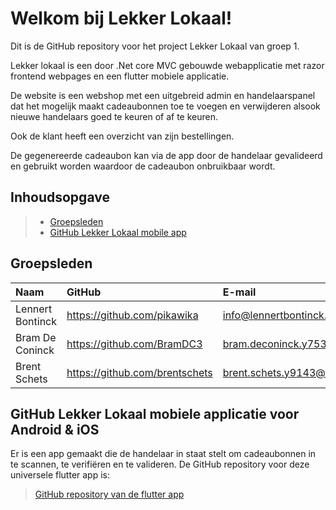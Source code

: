 # Welkom bij Lekker Lokaal!

Dit is de GitHub repository voor het project Lekker Lokaal van groep 1.

Lekker lokaal is een door .Net core MVC gebouwde webapplicatie met razor frontend webpages en een flutter mobiele applicatie.

De website is een webshop met een uitgebreid admin en handelaarspanel dat het mogelijk maakt cadeaubonnen toe te voegen en verwijderen alsook nieuwe handelaars goed te keuren of af te keuren. 

Ook de klant heeft een overzicht van zijn bestellingen.

De gegenereerde cadeaubon kan via de app door de handelaar gevalideerd en gebruikt worden waardoor de cadeaubon onbruikbaar wordt.

## Inhoudsopgave

> - [Groepsleden](#groepsleden)
> - [GitHub Lekker Lokaal mobile app](#github-lekker-lokaal-mobile-app)

## Groepsleden

| Naam     | GitHub                        | E-mail                               |
| :---     | :---                          | :---                                |
| Lennert Bontinck | <https://github.com/pikawika> | [info@lennertbontinck.com](mailto:info@lennertbontinck.com) |
| Bram De Coninck | <https://github.com/BramDC3> | [bram.deconinck.y7538@student.hogent.be](mailto:bram.deconinck.y7538@student.hogent.be) |
| Brent Schets| <https://github.com/brentschets> | [brent.schets.y9143@student.hogent.be](mailto:brent.schets.y9143@student.hogent.be) |

## GitHub Lekker Lokaal mobiele applicatie voor Android & iOS
Er is een app gemaakt die de handelaar in staat stelt om cadeaubonnen in te scannen, te verifiëren en te valideren. De GitHub repository voor deze universele flutter app is:
> [GitHub repository van de flutter app](https://github.com/pikawika/lekker-lokaal-app)




